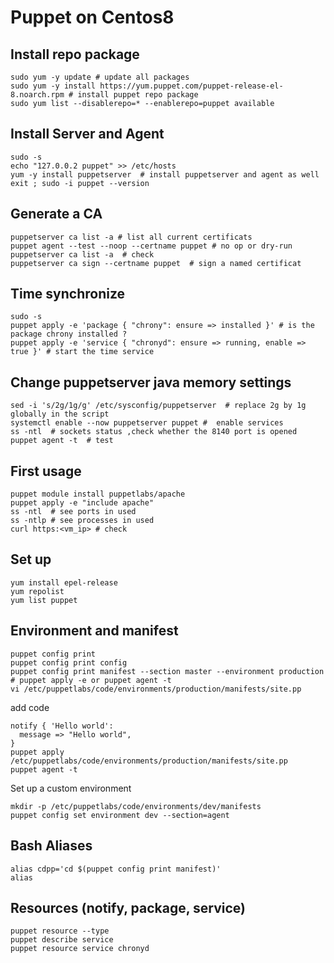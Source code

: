 # Puppet on Centos8

## Install repo package 
```shell
sudo yum -y update # update all packages
sudo yum -y install https://yum.puppet.com/puppet-release-el-8.noarch.rpm # install puppet repo package
sudo yum list --disablerepo=* --enablerepo=puppet available  
```

## Install Server and Agent 
```shell
sudo -s
echo "127.0.0.2 puppet" >> /etc/hosts
yum -y install puppetserver  # install puppetserver and agent as well
exit ; sudo -i puppet --version 
```

## Generate a CA 
```shell
puppetserver ca list -a # list all current certificats
puppet agent --test --noop --certname puppet # no op or dry-run
puppetserver ca list -a  # check 
puppetserver ca sign --certname puppet  # sign a named certificat

```




## Time synchronize 
```shell
sudo -s
puppet apply -e 'package { "chrony": ensure => installed }' # is the package chrony installed ?  
puppet apply -e 'service { "chronyd": ensure => running, enable => true }' # start the time service 
```

## Change puppetserver java memory settings
```shell
sed -i 's/2g/1g/g' /etc/sysconfig/puppetserver  # replace 2g by 1g globally in the script
systemctl enable --now puppetserver puppet #  enable services 
ss -ntl  # sockets status ,check whether the 8140 port is opened
puppet agent -t  # test
```

## First usage
```shell
puppet module install puppetlabs/apache
puppet apply -e "include apache"
ss -ntl  # see ports in used 
ss -ntlp # see processes in used 
curl https:<vm_ip> # check
```

## Set up 
```shell
yum install epel-release
yum repolist
yum list puppet
```

## Environment and manifest 
```shell
puppet config print 
puppet config print config
puppet config print manifest --section master --environment production
# puppet apply -e or puppet agent -t 
vi /etc/puppetlabs/code/environments/production/manifests/site.pp
```
add code   
```puppet
notify { 'Hello world':
  message => "Hello world",
}
puppet apply /etc/puppetlabs/code/environments/production/manifests/site.pp
puppet agent -t
```
Set up a custom environment  
```shell
mkdir -p /etc/puppetlabs/code/environments/dev/manifests 
puppet config set environment dev --section=agent
```

## Bash Aliases
```shell
alias cdpp='cd $(puppet config print manifest)'
alias
```


## Resources (notify, package, service)
```shell
puppet resource --type
puppet describe service
puppet resource service chronyd 
```
